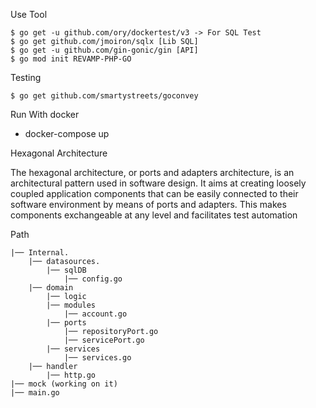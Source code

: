 Use Tool

    $ go get -u github.com/ory/dockertest/v3 -> For SQL Test
    $ go get github.com/jmoiron/sqlx [Lib SQL]
    $ go get -u github.com/gin-gonic/gin [API]
    $ go mod init REVAMP-PHP-GO


Testing

    $ go get github.com/smartystreets/goconvey

Run With docker

- docker-compose up

Hexagonal Architecture  

The hexagonal architecture, or ports and adapters architecture, is an architectural pattern used in software design. It aims at creating loosely coupled application components that can be easily connected to their software environment by means of ports and adapters. This makes components exchangeable at any level and facilitates test automation

Path

    |── Internal.
        |── datasources.
            |── sqlDB
                |── config.go
        |── domain
            |── logic
            |── modules
                |── account.go
            |── ports
                |── repositoryPort.go
                |── servicePort.go
            |── services
                |── services.go
        |── handler
            |── http.go
    |── mock (working on it)
    |── main.go
